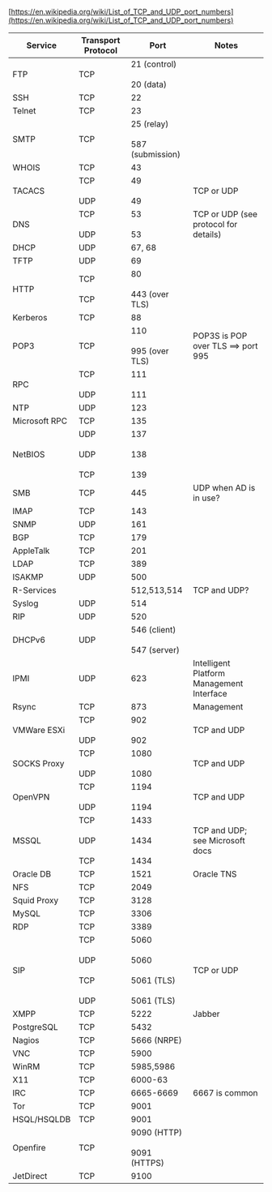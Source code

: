 [https://en.wikipedia.org/wiki/List_of_TCP_and_UDP_port_numbers](https://en.wikipedia.org/wiki/List_of_TCP_and_UDP_port_numbers)

| Service       | Transport Protocol                      | Port                                                    | Notes                                     |
| ------------- | --------------------------------------- | ------------------------------------------------------- | ----------------------------------------- |
| FTP           | TCP                                     | 21 (control) <br><br>20 (data)                          |                                           |
| SSH           | TCP                                     | 22                                                      |                                           |
| Telnet        | TCP                                     | 23                                                      |                                           |
| SMTP          | TCP                                     | 25 (relay) <br><br>587 (submission)                     |                                           |
| WHOIS         | TCP                                     | 43                                                      |                                           |
| TACACS        | TCP <br><br>UDP                         | 49 <br><br>49                                           | TCP or UDP                                |
| DNS           | TCP <br><br>UDP                         | 53 <br><br>53                                           | TCP or UDP (see protocol for details)     |
| DHCP          | UDP                                     | 67, 68                                                  |                                           |
| TFTP          | UDP                                     | 69                                                      |                                           |
| HTTP          | TCP <br><br>TCP                         | 80 <br><br>443 (over TLS)                               |                                           |
| Kerberos      | TCP                                     | 88                                                      |                                           |
| POP3          | TCP                                     | 110 <br><br>995 (over TLS)                              | POP3S is POP over TLS ==> port 995        |
| RPC           | TCP <br><br>UDP                         | 111 <br><br>111                                         |                                           |
| NTP           | UDP                                     | 123                                                     |                                           |
| Microsoft RPC | TCP                                     | 135                                                     |                                           |
| NetBIOS       | UDP <br><br>UDP <br><br>TCP             | 137 <br><br>138 <br><br>139                             |                                           |
| SMB           | TCP                                     | 445                                                     | UDP when AD is in use?                    |
| IMAP          | TCP                                     | 143                                                     |                                           |
| SNMP          | UDP                                     | 161                                                     |                                           |
| BGP           | TCP                                     | 179                                                     |                                           |
| AppleTalk     | TCP                                     | 201                                                     |                                           |
| LDAP          | TCP                                     | 389                                                     |                                           |
| ISAKMP        | UDP                                     | 500                                                     |                                           |
| R-Services    |                                         | 512,513,514                                             | TCP and UDP?                              |
| Syslog        | UDP                                     | 514                                                     |                                           |
| RIP           | UDP                                     | 520                                                     |                                           |
| DHCPv6        | UDP                                     | 546 (client) <br><br>547 (server)                       |                                           |
| IPMI          | UDP                                     | 623                                                     | Intelligent Platform Management Interface |
| Rsync         | TCP                                     | 873                                                     | Management                                |
| VMWare ESXi   | TCP <br><br>UDP                         | 902 <br><br>902                                         | TCP and UDP                               |
| SOCKS Proxy   | TCP <br><br>UDP                         | 1080 <br><br>1080                                       | TCP and UDP                               |
| OpenVPN       | TCP <br><br>UDP                         | 1194 <br><br>1194                                       | TCP and UDP                               |
| MSSQL         | TCP <br><br>UDP <br><br>TCP             | 1433  <br><br>1434  <br><br>1434                        | TCP and UDP; see Microsoft docs           |
| Oracle DB     | TCP                                     | 1521                                                    | Oracle TNS                                |
| NFS           | TCP                                     | 2049                                                    |                                           |
| Squid Proxy   | TCP                                     | 3128                                                    |                                           |
| MySQL         | TCP                                     | 3306                                                    |                                           |
| RDP           | TCP                                     | 3389                                                    |                                           |
| SIP           | TCP <br><br>UDP <br><br>TCP <br><br>UDP | 5060 <br><br>5060 <br><br>5061 (TLS) <br><br>5061 (TLS) | TCP or UDP                                |
| XMPP          | TCP                                     | 5222                                                    | Jabber                                    |
| PostgreSQL    | TCP                                     | 5432                                                    |                                           |
| Nagios        | TCP                                     | 5666 (NRPE)                                             |                                           |
| VNC           | TCP                                     | 5900                                                    |                                           |
| WinRM         | TCP                                     | 5985,5986                                               |                                           |
| X11           | TCP                                     | 6000-63                                                 |                                           |
| IRC           | TCP                                     | 6665-6669                                               | 6667 is common                            |
| Tor           | TCP                                     | 9001                                                    |                                           |
| HSQL/HSQLDB   | TCP                                     | 9001                                                    |                                           |
| Openfire      | TCP                                     | 9090 (HTTP) <br><br>9091 (HTTPS)                        |                                           |
| JetDirect     | TCP                                     | 9100                                                    |                                           |